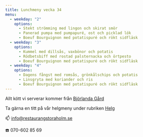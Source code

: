 ```yaml
---
title: Lunchmeny vecka 34
menu:
  - weekday: "2"
    options:
      - Stekt strömming med lingon och skirat smör
      - Panerad pumpa med pumpapuré, ost och picklad lök
      - Boeuf Bourguignon med potatispuré och rökt sidfläsk
  - weekday: "3"
    options:
      - Kummel med dillsås, vaxbönor och potatis
      - Rödbetsbiff med rostad palsternacka och örtpesto
      - Boeuf Bourguignon med potatispuré och rökt sidfläsk
  - weekday: "4"
    options:
      - Dagens fångst med romsås, grönkålschips och potatis
      - Linsgryta med koriander och ris
      - Boeuf Bourguignon med potatispuré och rökt sidfläsk
---
```

Allt kött vi serverar kommer från [Björlanda Gård](https://www.bjorlandagard.se)

Ta gärna en titt på vår helgmeny under rubriken [Helg](https://www.restaurangstoraholm.se/helg/?i=2)

📫 info@restaurangstoraholm.se

☎️ 070-602 85 69